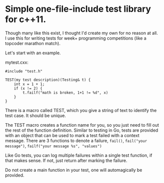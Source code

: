 # Simple one-file-include test library for c++11.

Though many like this exist, I thought I'd create my own for no reason at all. I use this for writing tests for week+ programming competitions (like a topcoder marathon match).

Let's start with an example.

mytest.cxx:
```
#include "test.h"

TEST(my test description)(Testing& t) {
	int x = 1 + 1;
	if (x != 2) {
		t.failf("math is broken, 1+1 != %d", x)
	}
}
```

There is a macro called TEST, which you give a string of text to identify the test case. It should be unique.

The TEST macro creates a function name for you, so you just need to fill out the rest of the function definition.
Similar to testing in Go, tests are provided with an object that can be used to mark a test failed with a context message.
There are 3 functions to denote a failure, ```fail()```, ```fail("your message")```, ```failf("your message %s", "values")```

Like Go tests, you can log multiple failures within a single test function, if that makes sense. If not, just return after
marking the failure.

Do not create a main function in your test, one will automagically be provided.
